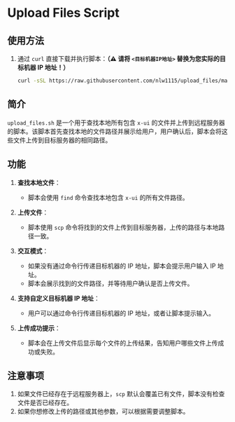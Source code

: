 # Upload Files Script

## 使用方法

1. 通过 `curl` 直接下载并执行脚本：**（⚠️ 请将 `<目标机器IP地址>` 替换为您实际的目标机器 IP 地址！）**
   ```bash
   curl -sSL https://raw.githubusercontent.com/nlw1115/upload_files/main/upload_files.sh -o upload_files.sh && bash upload_files.sh <目标机器IP地址>
   ```


## 简介

`upload_files.sh` 是一个用于查找本地所有包含 `x-ui` 的文件并上传到远程服务器的脚本。该脚本首先查找本地的文件路径并展示给用户，用户确认后，脚本会将这些文件上传到目标服务器的相同路径。

## 功能

1. **查找本地文件**：
   - 脚本会使用 `find` 命令查找本地包含 `x-ui` 的所有文件路径。

2. **上传文件**：
   - 脚本使用 `scp` 命令将找到的文件上传到目标服务器，上传的路径与本地路径一致。

3. **交互模式**：
   - 如果没有通过命令行传递目标机器的 IP 地址，脚本会提示用户输入 IP 地址。
   - 脚本会展示找到的文件路径，并等待用户确认是否上传文件。

4. **支持自定义目标机器 IP 地址**：
   - 用户可以通过命令行传递目标机器的 IP 地址，或者让脚本提示输入。

5. **上传成功提示**：
   - 脚本会在上传文件后显示每个文件的上传结果，告知用户哪些文件上传成功或失败。

## 注意事项

1. 如果文件已经存在于远程服务器上，`scp` 默认会覆盖已有文件，脚本没有检查文件是否已经存在。
2. 如果你想修改上传的路径或其他参数，可以根据需要调整脚本。
